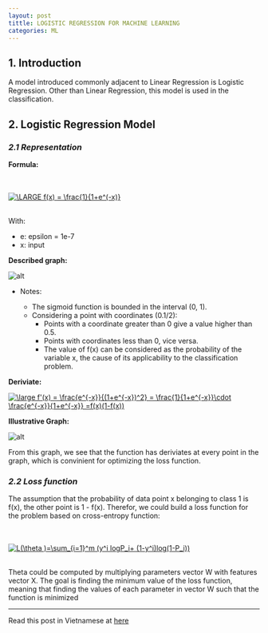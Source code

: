 ```yaml
---
layout: post
tittle: LOGISTIC REGRESSION FOR MACHINE LEARNING
categories: ML
---
```


## **1. Introduction**

A model introduced commonly adjacent to Linear Regression is Logistic Regression. Other than Linear Regression, this model is used in the classification.

## **2. Logistic Regression Model**

### ***2.1 Representation***
**Formula:**

<br/><br/>
<a href="https://www.codecogs.com/eqnedit.php?latex=\inline&space;\dpi{150}&space;\fn_cm&space;\LARGE&space;f(x)&space;=&space;\frac{1}{1&plus;e^(-x)}" target="_blank"><img src="https://latex.codecogs.com/gif.latex?\inline&space;\dpi{150}&space;\fn_cm&space;\LARGE&space;f(x)&space;=&space;\frac{1}{1&plus;e^(-x)}" title="\LARGE f(x) = \frac{1}{1+e^(-x)}" /></a>
<br/><br/>

With:
* e: epsilon = 1e-7
* x: input

**Described graph:**

![alt](https://raw.githubusercontent.com/tuongkhangduongle/tuongkhangduongle.github.io/9aa8a71891420b37800514fba10e63b87ca0f989/images/sigmoid.svg)



* Notes:

     * The sigmoid function is bounded in the interval (0, 1).
     * Considering a point with coordinates (0.1/2):
         * Points with a coordinate greater than 0 give a value higher than 0.5.
         * Points with coordinates less than 0, vice versa.
         * The value of f(x) can be considered as the probability of the variable x, the cause of its applicability to the classification problem.

**Deriviate:**

<a href="https://www.codecogs.com/eqnedit.php?latex=\inline&space;\dpi{150}&space;\fn_phv&space;\large&space;f'(x)&space;=&space;\frac{e^{-x}}{(1&plus;e^{-x})^2}&space;=&space;\frac{1}{1&plus;e^{-x}}\cdot&space;\frac{e^{-x}}{1&plus;e^{-x}}&space;=f(x)(1-f(x))" target="_blank"><img src="https://latex.codecogs.com/gif.latex?\inline&space;\dpi{150}&space;\fn_phv&space;\large&space;f'(x)&space;=&space;\frac{e^{-x}}{(1&plus;e^{-x})^2}&space;=&space;\frac{1}{1&plus;e^{-x}}\cdot&space;\frac{e^{-x}}{1&plus;e^{-x}}&space;=f(x)(1-f(x))" title="\large f'(x) = \frac{e^{-x}}{(1+e^{-x})^2} = \frac{1}{1+e^{-x}}\cdot \frac{e^{-x}}{1+e^{-x}} =f(x)(1-f(x))" /></a>

**Illustrative Graph:**

![alt](https://raw.githubusercontent.com/tuongkhangduongle/tuongkhangduongle.github.io/master/images/deriviate_sigmoid.png)

From this graph, we see that the function has deriviates at every point in the graph, which is convinient for optimizing the loss function. 

### ***2.2 Loss function***

The assumption that the probability of data point x belonging to class 1 is f(x), the other point is 1 - f(x). Therefor, we could build a loss function for the problem based on cross-entropy function:

<br/><br/>
<a href="https://www.codecogs.com/eqnedit.php?latex=\inline&space;\dpi{150}&space;L(\theta&space;)=\sum_{i=1}^m&space;(y^i&space;logP_i&plus;&space;(1-y^i)log(1-P_i))" target="_blank"><img src="https://latex.codecogs.com/gif.latex?\inline&space;\dpi{150}&space;L(\theta&space;)=\sum_{i=1}^m&space;(y^i&space;logP_i&plus;&space;(1-y^i)log(1-P_i))" title="L(\theta )=\sum_{i=1}^m (y^i logP_i+ (1-y^i)log(1-P_i))" /></a>
<br/><br/>

Theta could be computed by multiplying parameters vector W with features vector X. The goal is finding the minimum value of the loss function, meaning that finding the values of each parameter in vector W such that the function is minimized

-----

Read this post in Vietnamese at <a href="{{ site.baseurl }}/Hồi-quy-Logistic-trong-Học-máy/">here</a>